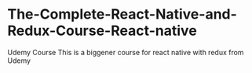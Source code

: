 # The-Complete-React-Native-and-Redux-Course-React-native
Udemy Course 
This is a biggener course for react native with redux from Udemy 
